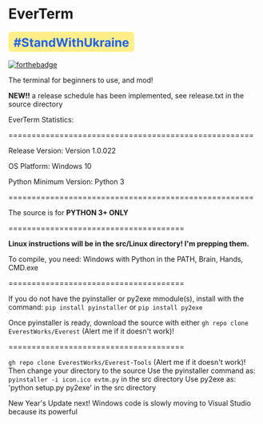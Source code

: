 # EverTerm
[![Stand With Ukraine](https://raw.githubusercontent.com/vshymanskyy/StandWithUkraine/main/badges/StandWithUkraine.svg)](https://stand-with-ukraine.pp.ua)

[![forthebadge](https://forthebadge.com/images/badges/powered-by-electricity.svg)](https://forthebadge.com)

The terminal for beginners to use, and mod!

**NEW!!** a release schedule has been implemented, see release.txt in the source directory

EverTerm Statistics:

=====================================================


Release Version: Version 1.0.022

OS Platform: Windows 10

Python Minimum Version: Python 3

=====================================================

The source is for **PYTHON 3+ ONLY**

======================================

**Linux instructions will be in the src/Linux directory! I'm prepping them.**

To compile, you need:
Windows with Python in the PATH, 
Brain, 
Hands, 
CMD.exe


======================================


If you do not have the pyinstaller or py2exe mmodule(s), install with the command: 
`pip install pyinstaller` or `pip install py2exe`

Once pyinstaller is ready, download the source with either
`gh repo clone EverestWorks/Everest` (Alert me if it doesn't work)!


======================================


`gh repo clone EverestWorks/Everest-Tools` (Alert me if it doesn't work)!
Then change your directory to the source
Use the pyinstaller command as: 
`pyinstaller -i icon.ico evtm.py` in the src directory
Use py2exe as:
'python setup.py py2exe' in the src directory

New Year's Update next!
Windows code is slowly moving to Visual Studio because its powerful
